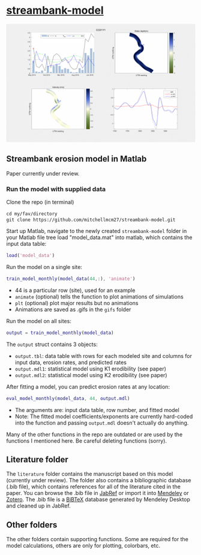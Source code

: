 # [streambank-model](https://mitchellmcm27.github.io/streambank-model)

![Model in action](gifs/CC01Y1.gif?raw=true "Streambank erosion model animation")

## Streambank erosion model in Matlab

Paper currently under review.

### Run the model with supplied data

Clone the repo (in terminal)
 
````dos
cd my/fav/directory
git clone https://github.com/mitchellmcm27/streambank-model.git
````

Start up Matlab, navigate to the newly created ```streambank-model``` folder in your Matlab file tree
load "model_data.mat" into matlab, which contains the input data table:

````matlab
load('model_data')
````
 
Run the model on a single site:
````matlab
train_model_monthly(model_data(44,:), 'animate')
````
* 44 is a particular row (site), used for an example
* ```animate``` (optional) tells the function to plot animations of simulations
* ```plt``` (optional) plot major results but no animations
* Animations are saved as .gifs in the ```gifs``` folder
  
Run the model on all sites:
````matlab
output = train_model_monthly(model_data)
````
 
The ```output``` struct contains 3 objects:
* ```output.tbl```: data table with rows for each modeled site and columns for input data, erosion rates, and predicted rates
* ```output.mdl1```: statistical model using K1 erodibility (see paper)
* ```output.mdl2```: statistical model using K2 erodibility (see paper)

After fitting a model, you can predict erosion rates at any location:

````matlab
eval_model_monthly(model_data, 44, output.mdl)
````

* The arguments are: input data table, row number, and fitted model
* Note: The fitted model coefficients/exponents are currently hard-coded into the function and passing ```output.mdl``` doesn't actually do anything.
 
Many of the other functions in the repo are outdated or are used by the functions I mentioned here. Be careful deleting functions (sorry).
 
## Literature folder
 
The ```literature``` folder contains the manuscript based on this model (currently under review). The folder also contains a bibliographic database (.bib file), which contains references for all of the literature cited in the paper. You can browse the .bib file in [JabRef](https://www.fosshub.com/JabRef.html) or import it into [Mendeley](https://www.mendeley.com/) or [Zotero](https://www.zotero.org/). The .bib file is a [BiBTeX](http://www.bibtex.org/) database generated by Mendeley Desktop and cleaned up in JabRef.

## Other folders

The other folders contain supporting functions. Some are required for the model calculations, others are only for plotting, colorbars, etc.
